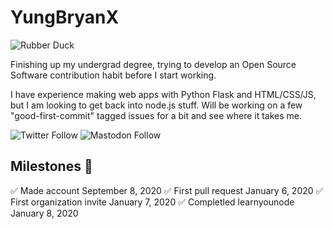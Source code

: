# YungBryanX

![Rubber Duck](https://external-content.duckduckgo.com/iu/?u=https%3A%2F%2Fjeangalea.com%2Fwp-content%2Fuploads%2F2016%2F08%2Frubber-duck-debugging-800x267.jpg&f=1&nofb=1)

Finishing up my undergrad degree, trying to develop an Open Source Software contribution habit before I start working.

I have experience making web apps with Python Flask and HTML/CSS/JS, but I am looking to get back into node.js stuff. Will be working on a few "good-first-commit" tagged issues for a bit and see where it takes me.

![Twitter Follow](https://img.shields.io/twitter/follow/YungBryanX?label=Follow%20Me&style=social)
![Mastodon Follow](https://img.shields.io/mastodon/follow/263265?domain=https%3A%2F%2Ffosstodon.org&style=social)

## Milestones 🏅

✅ Made account September 8, 2020
✅ First pull request January 6, 2020
✅ First organization invite January 7, 2020
✅ Completled learnyounode January 8, 2020